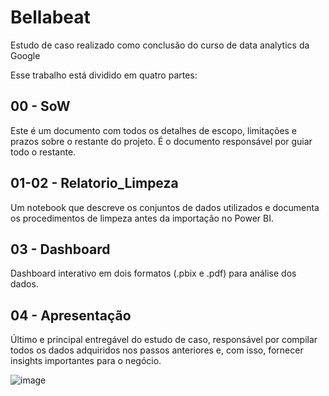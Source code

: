 # Bellabeat

Estudo de caso realizado como conclusão do curso de data analytics da Google

Esse trabalho está dividido em quatro partes:

## 00 - SoW

Este é um documento com todos os detalhes de escopo, limitações e prazos sobre o restante do projeto. 
É o documento responsável por guiar todo o restante.

## 01-02 - Relatorio_Limpeza

Um notebook que descreve os conjuntos de dados utilizados e documenta os procedimentos de limpeza antes da importação no Power BI.

## 03 - Dashboard

Dashboard interativo em dois formatos (.pbix e .pdf) para análise dos dados.

## 04 - Apresentação

Último e principal entregável do estudo de caso, responsável por compilar todos os dados adquiridos nos passos anteriores e, com isso,
fornecer insights importantes para o negócio.

![image](https://github.com/matheusaraujotrd/bellabeat/assets/75196977/c94ade36-5e76-4e08-84ee-7f2f988725ac)

